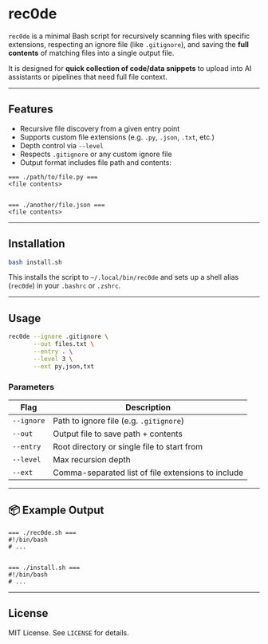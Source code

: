 # rec0de

`rec0de` is a minimal Bash script for recursively scanning files with specific extensions, respecting an ignore file (like `.gitignore`), and saving the **full contents** of matching files into a single output file.

It is designed for **quick collection of code/data snippets** to upload into AI assistants or pipelines that need full file context.

---

## Features

* Recursive file discovery from a given entry point
* Supports custom file extensions (e.g. `.py`, `.json`, `.txt`, etc.)
* Depth control via `--level`
* Respects `.gitignore` or any custom ignore file
* Output format includes file path and contents:

```
=== ./path/to/file.py ===
<file contents>


=== ./another/file.json ===
<file contents>
```

---

## Installation

```bash
bash install.sh
```

This installs the script to `~/.local/bin/rec0de` and sets up a shell alias (`rec0de`) in your `.bashrc` or `.zshrc`.

---

## Usage

```bash
rec0de --ignore .gitignore \
       --out files.txt \
       --entry . \
       --level 3 \
       --ext py,json,txt
```

### Parameters

| Flag       | Description                                        |
| ---------- | -------------------------------------------------- |
| `--ignore` | Path to ignore file (e.g. `.gitignore`)            |
| `--out`    | Output file to save path + contents                |
| `--entry`  | Root directory or single file to start from        |
| `--level`  | Max recursion depth                                |
| `--ext`    | Comma-separated list of file extensions to include |

---

## 📦 Example Output

```
=== ./rec0de.sh ===
#!/bin/bash
# ...


=== ./install.sh ===
#!/bin/bash
# ...
```

---

## License

MIT License. See `LICENSE` for details.
